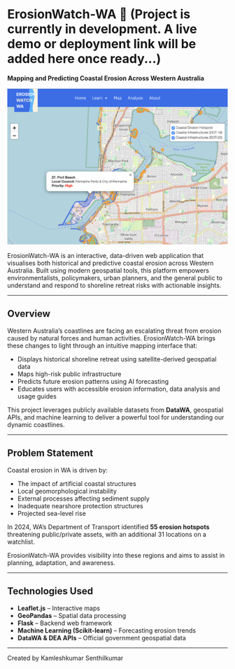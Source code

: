 # ErosionWatch-WA 🌊 (Project is currently in development. A live demo or deployment link will be added here once ready...)
**Mapping and Predicting Coastal Erosion Across Western Australia**

![ErosionWatch-WA Screenshot](./app/static/images/README-file-image.png)

ErosionWatch-WA is an interactive, data-driven web application that visualises both historical and predictive coastal erosion across Western Australia. Built using modern geospatial tools, this platform empowers environmentalists, policymakers, urban planners, and the general public to understand and respond to shoreline retreat risks with actionable insights.

---

## Overview

Western Australia’s coastlines are facing an escalating threat from erosion caused by natural forces and human activities. ErosionWatch-WA brings these changes to light through an intuitive mapping interface that:

- Displays historical shoreline retreat using satellite-derived geospatial data
- Maps high-risk public infrastructure
- Predicts future erosion patterns using AI forecasting
- Educates users with accessible erosion information, data analysis and usage guides

This project leverages publicly available datasets from **DataWA**, geospatial APIs, and machine learning to deliver a powerful tool for understanding our dynamic coastlines.

---

## Problem Statement

Coastal erosion in WA is driven by:
- The impact of artificial coastal structures
- Local geomorphological instability
- External processes affecting sediment supply
- Inadequate nearshore protection structures
- Projected sea-level rise

In 2024, WA’s Department of Transport identified **55 erosion hotspots** threatening public/private assets, with an additional 31 locations on a watchlist.

ErosionWatch-WA provides visibility into these regions and aims to assist in planning, adaptation, and awareness.

---

## Technologies Used

- **Leaflet.js** – Interactive maps
- **GeoPandas** – Spatial data processing
- **Flask** – Backend web framework
- **Machine Learning (Scikit-learn)** – Forecasting erosion trends
- **DataWA & DEA APIs** – Official government geospatial data

---
Created by Kamleshkumar Senthilkumar
